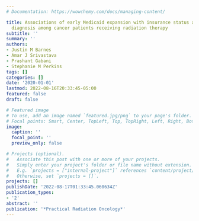 ```yaml
---
# Documentation: https://wowchemy.com/docs/managing-content/

title: Associations of early Medicaid expansion with insurance status and stage at
  diagnosis among cancer patients receiving radiation therapy
subtitle: ''
summary: ''
authors:
- Justin M Barnes
- Amar J Srivastava
- Prashant Gabani
- Stephanie M Perkins
tags: []
categories: []
date: '2020-01-01'
lastmod: 2022-08-16T20:33:45-05:00
featured: false
draft: false

# Featured image
# To use, add an image named `featured.jpg/png` to your page's folder.
# Focal points: Smart, Center, TopLeft, Top, TopRight, Left, Right, BottomLeft, Bottom, BottomRight.
image:
  caption: ''
  focal_point: ''
  preview_only: false

# Projects (optional).
#   Associate this post with one or more of your projects.
#   Simply enter your project's folder or file name without extension.
#   E.g. `projects = ["internal-project"]` references `content/project/deep-learning/index.md`.
#   Otherwise, set `projects = []`.
projects: []
publishDate: '2022-08-17T01:33:45.060634Z'
publication_types:
- '2'
abstract: ''
publication: '*Practical Radiation Oncology*'
---
```

